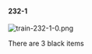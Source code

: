 #### 232-1
![train-232-1-0.png](https://github.com/lil-lab/nlvr/raw/master/nlvr/train/images/27/train-232-1-0.png "train-232-1-0.png")

There are 3 black items